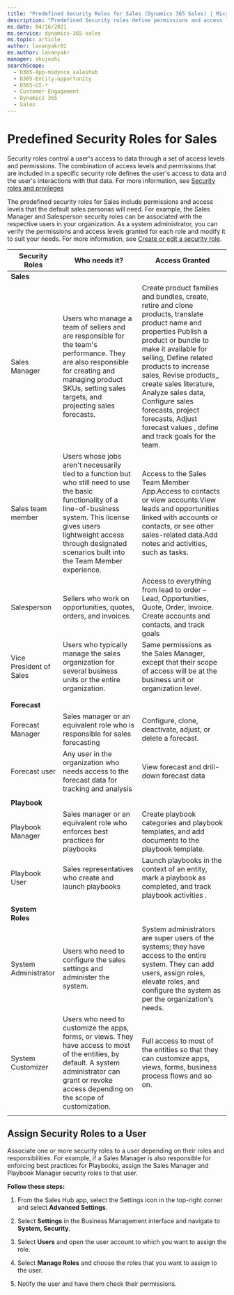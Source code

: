 ```yaml
---
title: "Predefined Security Roles for Sales (Dynamics 365 Sales) | MicrosoftDocs"
description: "Predefined Security roles define permissions and access levels specific to different sales personas. Assign users to appropriate security roles to grant them adequate access to the system."
ms.date: 04/16/2021
ms.service: dynamics-365-sales
ms.topic: article
author: lavanyakr01
ms.author: lavanyakr
manager: shujoshi
searchScope:
  - D365-App-msdynce_saleshub
  - D365-Entity-opportunity
  - D365-UI-*
  - Customer Engagement
  - Dynamics 365
  - Sales
---
```

# Predefined Security Roles for Sales

Security roles control a user's access to data through a set of access levels and permissions. The combination of access levels and permissions that are included in a specific security role defines  the user's access to data and the user's interactions with that data. For more information, see [Security roles and privileges](/power-platform/admin/security-roles-privileges)

The predefined security roles for Sales include permissions and access levels that the default sales personas will need. For example, the Sales Manager and Salesperson security roles can be associated with the respective users in your organization. As a system administrator, you can verify the permissions and access levels granted for each role and modify it to suit your needs. For more information, see [Create or edit a security role](/power-platform/admin/create-edit-security-role).

| **Security Roles** | **Who needs it?** | **Access Granted** |
|-------------------------|-------------------------|-------------------------|
| **Sales** |  |  |
| Sales Manager | Users who manage a team of sellers and are responsible for the team's performance. They are also responsible for creating and managing product SKUs, setting sales targets, and projecting sales forecasts. | Create product families and bundles, create, retire and clone products, translate product name and properties Publish a product or bundle to make it available for selling, Define related products to increase sales, Revise products,, create sales literature, Analyze sales data, Configure sales forecasts, project forecasts, Adjust forecast values , define and track goals for the team. |
| Sales team member | Users whose jobs aren't necessarily tied to a function but who still need to use the basic functionality of a line-of-business system. This license gives users lightweight access through designated scenarios built into the Team Member experience. | Access to the Sales Team Member App.Access to  contacts or view accounts.View leads and opportunities linked with accounts or contacts, or see other sales-related data.Add notes and activities, such as tasks. |
| Salesperson | Sellers who work on opportunities, quotes, orders, and invoices. | Access to everything from lead to order – Lead, Opportunities, Quote, Order, Invoice.</br>Create accounts and contacts, and track goals |
| Vice President of Sales | Users who typically manage the sales organization for several business units or the entire organization. | Same permissions as the Sales Manager, except that their scope of access will be at the business unit or organization level. |
|  |  |  |
|  |  |  |
| **Forecast** |  |  |
| Forecast Manager | Sales manager or an equivalent role who is responsible for sales forecasting  | Configure, clone, deactivate, adjust, or delete a forecast. |
| Forecast user | Any user in the organization who needs access to the forecast data for tracking and analysis  | View forecast and drill-down forecast data |
|  |  |  |
| **Playbook** |  |  |
| Playbook Manager | Sales manager or an equivalent role who enforces best practices for playbooks | Create playbook categories and playbook templates, and add documents to the playbook template. |
| Playbook User | Sales representatives who create and launch playbooks | Launch playbooks in the context of an entity, mark a playbook as completed, and track playbook activities . |
|  |  |  |
| **System Roles** |  |  |
| System Administrator | Users who need to configure the sales settings and administer the system. | System administrators are super users of the systems; they have access to the entire system. They can add users, assign roles, elevate roles, and configure the system as per the organization's needs. |
| System Customizer | Users who need to customize the apps, forms, or views. They have access to most of the entities, by default. A system administrator can grant or revoke access depending on the scope of customization. | Full access to most of the entities so that they can customize apps, views, forms, business process flows and so on. |
|  |  |  |

## Assign Security Roles to a User

Associate one or more security roles to a user depending on their roles and responsibilities. For example, if a Sales Manager is also
responsible for enforcing best practices for Playbooks, assign the Sales Manager and Playbook Manager security roles to that user.

**Follow these steps:**

1. From the Sales Hub app, select the Settings icon in the top-right
   corner and select **Advanced Settings**.

2. Select **Settings** in the Business Management interface and
   navigate to **System, Security**.

3. Select **Users** and open the user account to which you want to
   assign the role.

4. Select **Manage Roles** and choose the roles that you want to assign to the user.

5. Notify the user and have them check their permissions.
